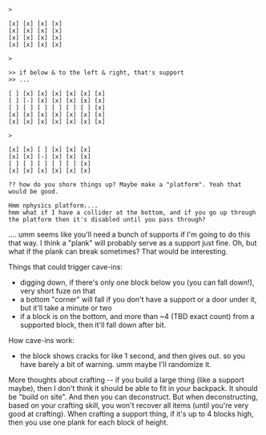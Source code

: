 


```

>

[x] [x] [x] [x]
[x] [x] [x] [x]
[x] [x] [x] [x]
[x] [x] [x] [x]

>

>> if below & to the left & right, that's support
>> ...

[ ] [x] [x] [x] [x] [x] [x]
[ ] [-] [x] [x] [x] [x] [x]
[ ] [ ] [ ] [ ] [ ] [ ] [x]
[x] [x] [x] [x] [x] [x] [x]
[x] [x] [x] [x] [x] [x] [x]

>

[x] [x] [ ] [x] [x] [x]
[x] [x] [-] [x] [x] [x]
[ ] [ ] [ ] [ ] [ ] [x]
[x] [x] [x] [x] [x] [x]

?? how do you shore things up? Maybe make a "platform". Yeah that would be good.

Hmm nphysics platform....
hmm what if I have a collider at the bottom, and if you go up through the platform then it's disabled until you pass through?

```


....
umm seems like you'll need a bunch of supports if I'm going to do this that way.
I think a "plank" will probably serve as a support just fine.
Oh, but what if the plank can break sometimes? That would be interesting.


Things that could trigger cave-ins:
- digging down, if there's only one block below you (you can fall down!), very short fuze on that
- a bottom "corner" will fall if you don't have a support or a door under it, but it'll take a minute or two
- if a block is on the bottom, and more than ~4 (TBD exact count) from a supported block, then it'll fall down after bit.


How cave-ins work:
- the block shows cracks for like 1 second, and then gives out. so you have barely a bit of warning.
  umm maybe I'll randomize it.


More thoughts about crafting -- if you build a large thing (like a support maybe), then I don't think it should be able to fit in your backpack. It should be "build on site". And then you can deconstruct. But when deconstructing, based on your crafting skill, you won't recover all items (until you're very good at crafting).
When crafting a support thing, if it's up to 4 blocks high, then you use one plank for each block of height.

